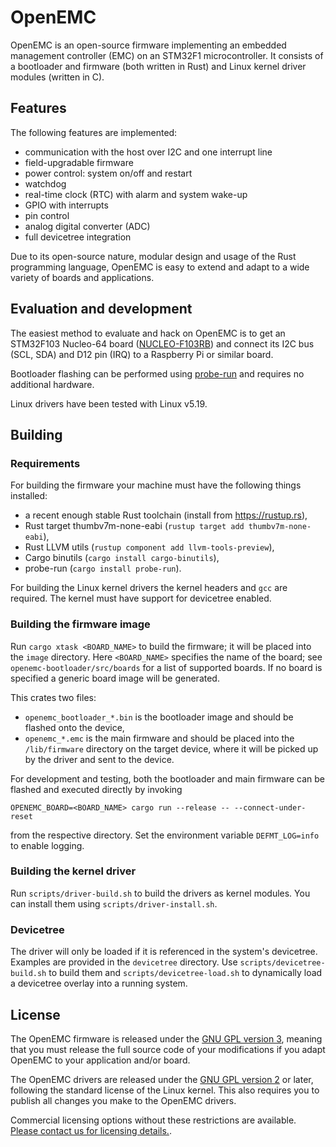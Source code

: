 # OpenEMC

OpenEMC is an open-source firmware implementing an embedded management
controller (EMC) on an STM32F1 microcontroller.
It consists of a bootloader and firmware (both written in Rust) and
Linux kernel driver modules (written in C).

## Features

The following features are implemented:

  - communication with the host over I2C and one interrupt line
  - field-upgradable firmware
  - power control: system on/off and restart
  - watchdog
  - real-time clock (RTC) with alarm and system wake-up
  - GPIO with interrupts
  - pin control
  - analog digital converter (ADC)
  - full devicetree integration

Due to its open-source nature, modular design and usage of the Rust programming
language, OpenEMC is easy to extend and adapt to a wide variety of boards
and applications.

## Evaluation and development

The easiest method to evaluate and hack on OpenEMC is to get an STM32F103
Nucleo-64 board ([NUCLEO-F103RB]) and connect its I2C bus (SCL, SDA) and D12 pin (IRQ)
to a Raspberry Pi or similar board.

Bootloader flashing can be performed using [probe-run] and requires no additional hardware.

Linux drivers have been tested with Linux v5.19.

[NUCLEO-F103RB]: https://www.st.com/en/evaluation-tools/nucleo-f103rb.html
[probe-run]: https://github.com/knurling-rs/probe-run

## Building

### Requirements

For building the firmware your machine must have the following things installed:

  - a recent enough stable Rust toolchain (install from https://rustup.rs),
  - Rust target thumbv7m-none-eabi (`rustup target add thumbv7m-none-eabi`),
  - Rust LLVM utils (`rustup component add llvm-tools-preview`),
  - Cargo binutils (`cargo install cargo-binutils`),
  - probe-run (`cargo install probe-run`).

For building the Linux kernel drivers the kernel headers and `gcc` are required.
The kernel must have support for devicetree enabled.

### Building the firmware image

Run `cargo xtask <BOARD_NAME>` to build the firmware; it will be placed into the `image` directory.
Here `<BOARD_NAME>` specifies the name of the board; see `openemc-bootloader/src/boards` for a list
of supported boards. If no board is specified a generic board image will be generated.

This crates two files:

  - `openemc_bootloader_*.bin` is the bootloader image and should be flashed onto the device,
  - `openemc_*.emc` is the main firmware and should be placed into the `/lib/firmware` 
    directory on the target device, where it will be picked up by the driver and 
    sent to the device.

For development and testing, both the bootloader and main firmware can be flashed 
and executed directly by invoking 

    OPENEMC_BOARD=<BOARD_NAME> cargo run --release -- --connect-under-reset

from the respective directory. Set the environment variable `DEFMT_LOG=info` to enable logging.


### Building the kernel driver

Run `scripts/driver-build.sh` to build the drivers as kernel modules.
You can install them using `scripts/driver-install.sh`.

### Devicetree

The driver will only be loaded if it is referenced in the system's devicetree.
Examples are provided in the `devicetree` directory.
Use `scripts/devicetree-build.sh` to build them and `scripts/devicetree-load.sh`
to dynamically load a devicetree overlay into a running system.

## License

The OpenEMC firmware is released under the [GNU GPL version 3],
meaning that you must release the full source code of your modifications
if you adapt OpenEMC to your application and/or board.

The OpenEMC drivers are released under the [GNU GPL version 2] or later, 
following the standard license of the Linux kernel.
This also requires you to publish all changes you make to the OpenEMC drivers.

Commercial licensing options without these restrictions are available.
[Please contact us for licensing details.](mailto:surban@surban.net).

[GNU GPL version 2]: https://www.gnu.org/licenses/old-licenses/gpl-2.0.txt
[GNU GPL version 3]: https://www.gnu.org/licenses/gpl-3.0.txt
